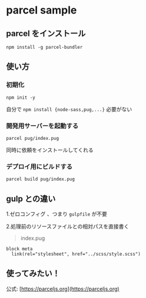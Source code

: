 # parcel sample

## parcel をインストール

`npm install -g parcel-bundler`

## 使い方

### 初期化

`npm init -y`

自分で `npm install {node-sass,pug,...}` 必要がない

### 開発用サーバーを起動する

`parcel pug/index.pug`

同時に依頼をインストールしてくれる

### デプロイ用にビルドする

`parcel build pug/index.pug`

## gulp との違い

1.ゼロコンフィグ 、つまり `gulpfile` が不要

2.処理前のリソースファイルとの相対パスを直接書く

> index.pug

```pug
block meta
  link(rel="stylesheet", href="../scss/style.scss")
```

## 使ってみたい！

公式: [https://parceljs.org](https://parceljs.org)
